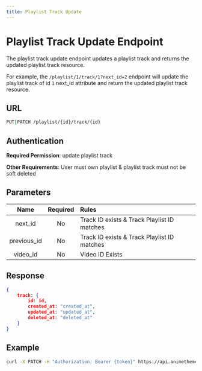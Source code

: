 ```yaml
---
title: Playlist Track Update
---
```


# Playlist Track Update Endpoint

The playlist track update endpoint updates a playlist track and returns the updated playlist track resource.

For example, the `/playlist/1/track/1?next_id=2` endpoint will update the playlist track of id `1` next_id attribute and return the updated playlist track resource.

## URL

```sh
PUT|PATCH /playlist/{id}/track/{id}
```

## Authentication

**Required Permission**: update playlist track

**Other Requirements**: User must own playlist & playlist track must not be soft deleted

## Parameters

| Name        | Required | Rules                                       |
| :---------: | :------: | :------------------------------------------ |
| next_id     | No       | Track ID exists & Track Playlist ID matches |
| previous_id | No       | Track ID exists & Track Playlist ID matches |
| video_id    | No       | Video ID Exists                             |

## Response

```json
{
    track: {
        id: id,
        created_at: "created_at",
        updated_at: "updated_at",
        deleted_at: "deleted_at"
    }
}
```

## Example

```bash
curl -X PATCH -H "Authorization: Bearer {token}" https://api.animethemes.moe/playlist/1/track/1
```